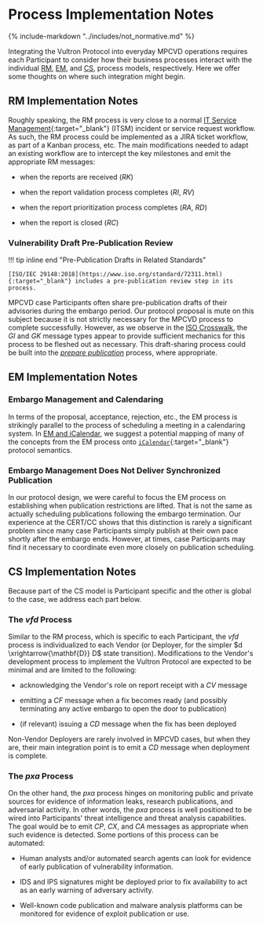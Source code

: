 # Process Implementation Notes

{% include-markdown "../includes/not_normative.md" %}

Integrating the Vultron Protocol into everyday MPCVD operations requires each Participant to consider how their business processes
interact with the individual [RM](../topics/process_models/rm/index.md), [EM](../topics/process_models/em/index.md),
and [CS](../topics/process_models/cs/index.md), process models, respectively.
Here we offer some thoughts on where such integration might begin.

## RM Implementation Notes

Roughly speaking, the RM process is very close to a normal [IT Service Management](https://en.wikipedia.org/wiki/IT_service_management){:target="_blank"} (ITSM)
incident or service request workflow.
As such, the RM process could be implemented as a JIRA ticket workflow, as part of a Kanban process, etc.
The main modifications needed to adapt an existing workflow are to intercept the key milestones and emit the appropriate RM messages:

- when the reports are received (*RK*)

- when the report validation process completes (*RI*, *RV*)

- when the report prioritization process completes (*RA*, *RD*)

- when the report is closed (*RC*)

### Vulnerability Draft Pre-Publication Review

!!! tip inline end "Pre-Publication Drafts in Related Standards"

    [ISO/IEC 29148:2018](https://www.iso.org/standard/72311.html){:target="_blank"} includes a pre-publication review step in its process.

MPCVD case Participants often share pre-publication drafts of their advisories during the embargo period.
Our protocol proposal is mute on this subject because it is not strictly necessary for the MPCVD process to complete successfully.
However, as we observe in the [ISO Crosswalk](../reference/iso_crosswalks/index.md), the *GI* and *GK* message types appear to provide sufficient mechanics for this
process to be fleshed out as necessary.
This draft-sharing process could be built into the [*prepare publication*](../topics/behavior_logic/publication_bt.md#prepare-publication-behavior) process, where appropriate.

## EM Implementation Notes

### Embargo Management and Calendaring

In terms of the proposal, acceptance, rejection, etc., the EM process is strikingly parallel to the process of
scheduling a meeting in a calendaring system.
In [EM and iCalendar](em_icalendar.md), we suggest a potential mapping of many of the concepts from the EM process
onto [`iCalendar`](https://en.wikipedia.org/wiki/ICalendar){:target="_blank"} protocol semantics.

### Embargo Management Does Not Deliver Synchronized Publication

In our protocol design, we were careful to focus the EM process on establishing when publication restrictions are
lifted.
That is not the same as actually scheduling publications following the embargo termination.
Our experience at the CERT/CC shows that this distinction is rarely a significant problem since many case Participants
simply publish at their own pace shortly after the embargo ends.
However, at times, case Participants may find it necessary to coordinate even more closely on publication scheduling.

## CS Implementation Notes

Because part of the CS model is Participant specific and the other is global to the case, we address each part below.

### The *vfd* Process

Similar to the RM process, which is specific to each Participant, the *vfd* process is
individualized to each Vendor (or Deployer, for the simpler $d \xrightarrow{\mathbf{D}} D$ state transition).
Modifications to the Vendor's development process to implement the Vultron Protocol are expected to be minimal and are
limited to the following:

- acknowledging the Vendor's role on report receipt with a *CV* message

- emitting a *CF* message when a fix becomes ready (and possibly terminating any active embargo to open the door to publication)

- (if relevant) issuing a *CD* message when the fix has been deployed

Non-Vendor Deployers are rarely involved in MPCVD cases, but when they are, their main integration point is to emit a
*CD* message when deployment is complete.

### The *pxa* Process

On the other hand, the *pxa* process hinges on monitoring public and private sources for evidence of information leaks,
research publications, and adversarial activity.
In other words, the *pxa* process is well positioned to be wired into Participants' threat intelligence and threat
analysis capabilities.
The goal would be to emit *CP*, *CX*, and *CA* messages as appropriate when such evidence is detected.
Some portions of this process can be automated:

- Human analysts and/or automated search agents can look for evidence of early publication of vulnerability information.

- IDS and IPS signatures might be deployed prior to fix availability to act as an early warning of adversary activity.

- Well-known code publication and malware analysis platforms can be monitored for evidence of exploit publication or use.

